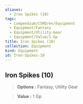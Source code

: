 ```yaml
---
aliases:
  - Iron Spikes (10)
tags:
  - Compendium/CSRD/en/Equipment
  - Equipment/Fantasy
  - Equipment/Utility-Gear
  - Equipment/Value/1-Gp
title: Iron Spikes (10)
collection: Equipment
kind: Equipment
id: Iron-Spikes-10
---
```

## Iron Spikes (10)    
    
>    
> **Options :** Fantasy, Utility Gear    
> **Value :** 1 Gp

